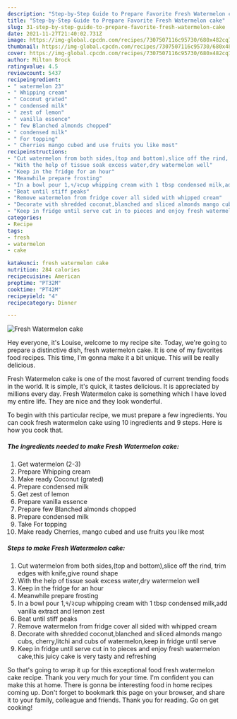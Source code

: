 ```yaml
---
description: "Step-by-Step Guide to Prepare Favorite Fresh Watermelon cake"
title: "Step-by-Step Guide to Prepare Favorite Fresh Watermelon cake"
slug: 31-step-by-step-guide-to-prepare-favorite-fresh-watermelon-cake
date: 2021-11-27T21:40:02.731Z
image: https://img-global.cpcdn.com/recipes/7307507116c95730/680x482cq70/fresh-watermelon-cake-recipe-main-photo.jpg
thumbnail: https://img-global.cpcdn.com/recipes/7307507116c95730/680x482cq70/fresh-watermelon-cake-recipe-main-photo.jpg
cover: https://img-global.cpcdn.com/recipes/7307507116c95730/680x482cq70/fresh-watermelon-cake-recipe-main-photo.jpg
author: Milton Brock
ratingvalue: 4.5
reviewcount: 5437
recipeingredient:
- " watermelon 23"
- " Whipping cream"
- " Coconut grated"
- " condensed milk"
- " zest of lemon"
- " vanilla essence"
- " few Blanched almonds chopped"
- " condensed milk"
- " For topping"
- " Cherries mango cubed and use fruits you like most"
recipeinstructions:
- "Cut watermelon from both sides,(top and bottom),slice off the rind, trim edges with knife,give round shape"
- "With the help of tissue soak excess water,dry watermelon well"
- "Keep in the fridge for an hour"
- "Meanwhile prepare frosting"
- "In a bowl pour 1,१/२cup whipping cream with 1 tbsp condensed milk,add vanilla extract and lemon zest"
- "Beat until stiff peaks"
- "Remove watermelon from fridge cover all sided with whipped cream"
- "Decorate with shredded coconut,blanched and sliced almonds mango cubs, cherry,litchi and cubs of watermelon,keep in fridge until serve"
- "Keep in fridge until serve cut in to pieces and enjoy fresh watermelon cake,this juicy cake is very tasty and refreshing"
categories:
- Recipe
tags:
- fresh
- watermelon
- cake

katakunci: fresh watermelon cake 
nutrition: 284 calories
recipecuisine: American
preptime: "PT32M"
cooktime: "PT42M"
recipeyield: "4"
recipecategory: Dinner

---
```



![Fresh Watermelon cake](https://img-global.cpcdn.com/recipes/7307507116c95730/680x482cq70/fresh-watermelon-cake-recipe-main-photo.jpg)

Hey everyone, it's Louise, welcome to my recipe site. Today, we're going to prepare a distinctive dish, fresh watermelon cake. It is one of my favorites food recipes. This time, I'm gonna make it a bit unique. This will be really delicious.



Fresh Watermelon cake is one of the most favored of current trending foods in the world. It is simple, it's quick, it tastes delicious. It is appreciated by millions every day. Fresh Watermelon cake is something which I have loved my entire life. They are nice and they look wonderful.


To begin with this particular recipe, we must prepare a few ingredients. You can cook fresh watermelon cake using 10 ingredients and 9 steps. Here is how you cook that.

<!--inarticleads1-->

##### The ingredients needed to make Fresh Watermelon cake:

1. Get  watermelon (2-3)
1. Prepare  Whipping cream
1. Make ready  Coconut (grated)
1. Prepare  condensed milk
1. Get  zest of lemon
1. Prepare  vanilla essence
1. Prepare  few Blanched almonds chopped
1. Prepare  condensed milk
1. Take  For topping
1. Make ready  Cherries, mango cubed and use fruits you like most




<!--inarticleads2-->

##### Steps to make Fresh Watermelon cake:

1. Cut watermelon from both sides,(top and bottom),slice off the rind, trim edges with knife,give round shape
1. With the help of tissue soak excess water,dry watermelon well
1. Keep in the fridge for an hour
1. Meanwhile prepare frosting
1. In a bowl pour 1,१/२cup whipping cream with 1 tbsp condensed milk,add vanilla extract and lemon zest
1. Beat until stiff peaks
1. Remove watermelon from fridge cover all sided with whipped cream
1. Decorate with shredded coconut,blanched and sliced almonds mango cubs, cherry,litchi and cubs of watermelon,keep in fridge until serve
1. Keep in fridge until serve cut in to pieces and enjoy fresh watermelon cake,this juicy cake is very tasty and refreshing




So that's going to wrap it up for this exceptional food fresh watermelon cake recipe. Thank you very much for your time. I'm confident you can make this at home. There is gonna be interesting food in home recipes coming up. Don't forget to bookmark this page on your browser, and share it to your family, colleague and friends. Thank you for reading. Go on get cooking!
